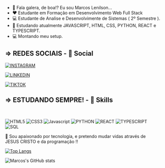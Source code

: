- 👋 Fala galera, de boa!? Eu sou Marcos Lenilson...
- ❤ Estudante em Formação em Desenvolvimento Web Full Stack 
- 💻 Estudante de Analise e Desenvolvimente de Sistemas ( 2º Semestre ).
- 🌱 Estudando atualmente JAVASCRIPT, HTML, CSS, PYTHON, REACT e TYPESCRIPT.
- 💻 Montando meu setup.

<h2>=> REDES SOCIAIS - 👨 Social</h2>

[![INSTAGRAM](https://img.shields.io/badge/Instagram-E4405F?style=for-the-badge&logo=instagram&logoColor=white)](https://www.instagram.com/marcos_lenilson/)

[![LINKEDIN](https://img.shields.io/badge/LinkedIn-0077B5?style=for-the-badge&logo=linkedin&logoColor=white)](https://www.linkedin.com/in/marcos-lenilson/)

[![TIKTOK](https://img.shields.io/badge/TikTok-000000?style=for-the-badge&logo=tiktok&logoColor=white)](https://www.tiktok.com/@marcos_futurodev)

<h2> => ESTUDANDO SEMPRE! - 🚀 Skills</h2>
<BR>


  ![HTML5](https://img.shields.io/badge/HTML5-E34F26?style=for-the-badge&logo=html5&logoColor=white) 
  ![CSS3](https://img.shields.io/badge/CSS3-1572B6?style=for-the-badge&logo=css3&logoColor=white) 
  ![Javascript](https://img.shields.io/badge/JavaScript-F7DF1E?style=for-the-badge&logo=javascript&logoColor=black) 
  ![PYTHON](https://img.shields.io/badge/Python-14354C?style=for-the-badge&logo=python&logoColor=white) 
  ![REACT](https://img.shields.io/badge/React-20232A?style=for-the-badge&logo=react&logoColor=61DAFB) 
  ![TYPESCRIPT](https://img.shields.io/badge/TypeScript-007ACC?style=for-the-badge&logo=typescript&logoColor=white)
  ![SQL](https://img.shields.io/badge/MySQL-00000F?style=for-the-badge&logo=mysql&logoColor=white)
  

  
🙏 Sou apaixonado por tecnologia, e pretendo mudar vidas através de JESUS CRISTO e da programação !!
  
[![Top Langs](https://github-readme-stats.vercel.app/api/top-langs/?username=MarcosLenilson&layout=)](https://github.com/MarcosLenilson)
  
  ![Marcos's GitHub stats](https://github-readme-stats.vercel.app/api?username=MarcosLenilson&show_icons=true&theme=)
